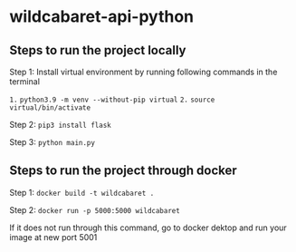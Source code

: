 # wildcabaret-api-python

## Steps to run the project locally
Step 1: Install virtual environment by running following commands in the terminal 

`1.` ``` python3.9 -m venv --without-pip virtual ```
`2.` ``` source virtual/bin/activate ```

Step 2: 
``` pip3 install flask ```

Step 3:
``` python main.py ```

## Steps to run the project through docker

Step 1: 
``` docker build -t wildcabaret . ```

Step 2: 
``` docker run -p 5000:5000 wildcabaret ```

If it does not run through this command, go to docker dektop and run your image at new port 5001